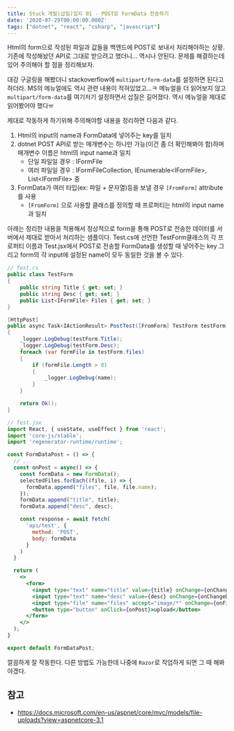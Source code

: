 ```yaml
---
title: Stuck 개발(삽질)일지 01 - POST로 FormData 전송하기
date: '2020-07-29T00:00:00.000Z'
tags: ["dotnet", "react", "csharp", "javascript"]
---
```


Html의 form으로 작성된 파일과 값들을 백엔드에 POST로 보내서 처리해야하는 상황. 기존에 작성해놨던 API로 그대로 받으려고 했더니... 역시나 안된다. 문제를 해결하는데 있어 주의해야 할 점을 정리해보자.

<!-- end -->

대강 구글링을 해봤더니 stackoverflow에 `multipart/form-data`를 설정하면 된다고 하더라. MS의 메뉴얼에도 역시 관련 내용이 적혀있었고...ㅋ 메뉴얼을 더 읽어보지 않고 `multipart/form-data`를 여기저기 설정하면서 삽질은 길어졌다. 역시 메뉴얼을 제대로 읽어봤어야 했다ㅠ

제대로 작동하게 하기위해 주의해야할 내용을 정리하면 다음과 같다.

1. Html의 input의 name과 FormData에 넣어주는 key를 일치
2. dotnet POST API로 받는 매개변수는 하나만 가능(이건 좀 더 확인해봐야 함)하며 매개변수 이름은 html의 input name과 일치
    * 단일 파일일 경우 : IFormFile
    * 여러 파일일 경우 : IFormFileCollection, IEnumerable\<IFormFile\>, List\<IFormFile\> 중
3. FormData가 여러 타입(ex: 파일 + 문자열)등을 보낼 경우 `[FromForm]` attribute를 사용
    * `[FromForm]` 으로 사용할 클래스를 정의할 때 프로퍼티는 html의 input name과 일치

아래는 정리한 내용을 적용해서 정상적으로 form을 통해 POST로 전송한 데이터를 서버에서 제대로 받아서 처리하는 샘플이다. Test.cs에 선언한 TestForm클래스의 각 프로퍼티 이름과 Test.jsx에서 POST로 전송할 FormData를 생성할 때 넣어주는 key 그리고 form의 각 input에 설정된 name이 모두 동일한 것을 볼 수 있다.

```csharp
// Test.cs
public class TestForm
{
    public string Title { get; set; }
    public string Desc { get; set; }
    public List<IFormFile> Files { get; set; }
}

[HttpPost]
public async Task<IActionResult> PostTest([FromForm] TestForm testForm)
{
    _logger.LogDebug(testForm.Title);
    _logger.LogDebug(testForm.Desc);
    foreach (var formFile in testForm.files)
    {
        if (formFile.Length > 0)
        {
            _logger.LogDebug(name);
        }
    }

    return Ok();
}
```

```jsx
// Test.jsx
import React, { useState, useEffect } from 'react';
import 'core-js/stable';
import 'regenerator-runtime/runtime';

const FormDataPost = () => {
  // ...
  const onPost = async() => {
    const formData = new FormData();
    selectedFiles.forEach((file, i) => {
      formData.append("files", file, file.name);
    });
    formData.append("title", title);
    formData.append("desc", desc);

    const response = await fetch(
      'api/test', {
        method: 'POST',
        body: formData
      }
    )
  }

  return (
    <>
      <form>
        <input type="text" name="title" value={title} onChange={onChangeTitle} />
        <input type="text" name="desc" value={desc} onChange={onChangeDesc} />
        <input type="file" name="files" accept="image/*" onChange={onFileSelect} multiple/>
        <button type="button" onClick={onPost}>upload</button>
      </form>
    </>
  );
}

export default FormDataPost;
```

깔끔하게 잘 작동한다. 다른 방법도 가능한데 나중에 `Razor`로 작업하게 되면 그 때 해봐야겠다.

## 참고
* https://docs.microsoft.com/en-us/aspnet/core/mvc/models/file-uploads?view=aspnetcore-3.1